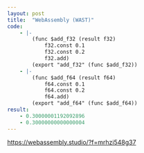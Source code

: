 ```yaml
---
layout: post
title:  "WebAssembly (WAST)"
code:
    - |-
        (func $add_f32 (result f32)
            f32.const 0.1
            f32.const 0.2
            f32.add)
        (export "add_f32" (func $add_f32))
    - |-
        (func $add_f64 (result f64)
            f64.const 0.1
            f64.const 0.2
            f64.add)
        (export "add_f64" (func $add_f64))
result:
    - 0.30000001192092896
    - 0.30000000000000004
---
```

https://webassembly.studio/?f=mrhzi548g37
